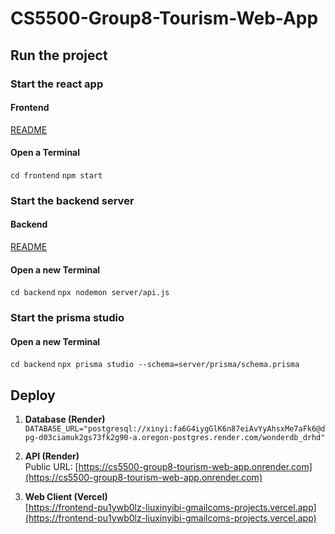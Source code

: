 # CS5500-Group8-Tourism-Web-App
## Run the project
### Start the react app
#### Frontend
[README](https://github.com/CodingXinyi/cs5500-group8-Tourism-Web-App/blob/main/frontend/README.md)  <br>
#### Open a Terminal 
```cd frontend```
```npm start```

### Start the backend server
#### Backend 
[README](https://github.com/CodingXinyi/cs5500-group8-Tourism-Web-App/blob/main/backend/README.md)<br>
#### Open a new Terminal 
```cd backend```
```npx nodemon server/api.js```

### Start the prisma studio
#### Open a new Terminal
```cd backend```
```npx prisma studio --schema=server/prisma/schema.prisma```


## Deploy

1. **Database (Render)**  
   `DATABASE_URL="postgresql://xinyi:fa6G4iygGlK6n87eiAvYyAhsxMe7aFk6@dpg-d03ciamuk2gs73fk2g90-a.oregon-postgres.render.com/wonderdb_drhd"`

2. **API (Render)**  
   Public URL: [https://cs5500-group8-tourism-web-app.onrender.com](https://cs5500-group8-tourism-web-app.onrender.com)

3. **Web Client (Vercel)**  
   [https://frontend-pu1ywb0lz-liuxinyibi-gmailcoms-projects.vercel.app](https://frontend-pu1ywb0lz-liuxinyibi-gmailcoms-projects.vercel.app)

